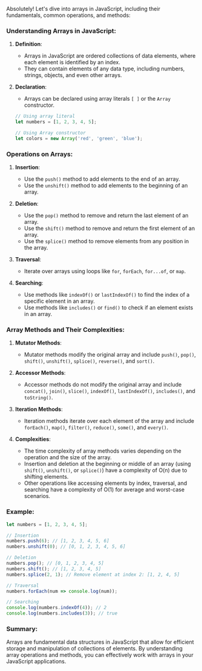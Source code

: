 Absolutely! Let's dive into arrays in JavaScript, including their fundamentals, common operations, and methods:

### Understanding Arrays in JavaScript:

1. **Definition**:
   - Arrays in JavaScript are ordered collections of data elements, where each element is identified by an index.
   - They can contain elements of any data type, including numbers, strings, objects, and even other arrays.

2. **Declaration**:
   - Arrays can be declared using array literals `[ ]` or the `Array` constructor.

   ```javascript
   // Using array literal
   let numbers = [1, 2, 3, 4, 5];

   // Using Array constructor
   let colors = new Array('red', 'green', 'blue');
   ```

### Operations on Arrays:

1. **Insertion**:
   - Use the `push()` method to add elements to the end of an array.
   - Use the `unshift()` method to add elements to the beginning of an array.

2. **Deletion**:
   - Use the `pop()` method to remove and return the last element of an array.
   - Use the `shift()` method to remove and return the first element of an array.
   - Use the `splice()` method to remove elements from any position in the array.

3. **Traversal**:
   - Iterate over arrays using loops like `for`, `forEach`, `for...of`, or `map`.

4. **Searching**:
   - Use methods like `indexOf()` or `lastIndexOf()` to find the index of a specific element in an array.
   - Use methods like `includes()` or `find()` to check if an element exists in an array.

### Array Methods and Their Complexities:

1. **Mutator Methods**:
   - Mutator methods modify the original array and include `push()`, `pop()`, `shift()`, `unshift()`, `splice()`, `reverse()`, and `sort()`.

2. **Accessor Methods**:
   - Accessor methods do not modify the original array and include `concat()`, `join()`, `slice()`, `indexOf()`, `lastIndexOf()`, `includes()`, and `toString()`.

3. **Iteration Methods**:
   - Iteration methods iterate over each element of the array and include `forEach()`, `map()`, `filter()`, `reduce()`, `some()`, and `every()`.

4. **Complexities**:
   - The time complexity of array methods varies depending on the operation and the size of the array.
   - Insertion and deletion at the beginning or middle of an array (using `shift()`, `unshift()`, or `splice()`) have a complexity of O(n) due to shifting elements.
   - Other operations like accessing elements by index, traversal, and searching have a complexity of O(1) for average and worst-case scenarios.

### Example:

```javascript
let numbers = [1, 2, 3, 4, 5];

// Insertion
numbers.push(6); // [1, 2, 3, 4, 5, 6]
numbers.unshift(0); // [0, 1, 2, 3, 4, 5, 6]

// Deletion
numbers.pop(); // [0, 1, 2, 3, 4, 5]
numbers.shift(); // [1, 2, 3, 4, 5]
numbers.splice(2, 1); // Remove element at index 2: [1, 2, 4, 5]

// Traversal
numbers.forEach(num => console.log(num));

// Searching
console.log(numbers.indexOf(4)); // 2
console.log(numbers.includes(3)); // true
```

### Summary:

Arrays are fundamental data structures in JavaScript that allow for efficient storage and manipulation of collections of elements. By understanding array operations and methods, you can effectively work with arrays in your JavaScript applications.